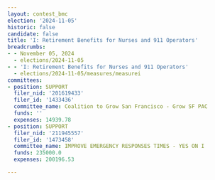 ```yaml
---
layout: contest_bmc
election: '2024-11-05'
historic: false
candidate: false
title: 'I: Retirement Benefits for Nurses and 911 Operators'
breadcrumbs:
- - November 05, 2024
  - elections/2024-11-05
- - 'I: Retirement Benefits for Nurses and 911 Operators'
  - elections/2024-11-05/measures/measurei
committees:
- position: SUPPORT
  filer_nid: '201619433'
  filer_id: '1433436'
  committee_name: Coalition to Grow San Francisco - Grow SF PAC
  funds: ''
  expenses: 14939.78
- position: SUPPORT
  filer_nid: '211945557'
  filer_id: '1473458'
  committee_name: IMPROVE EMERGENCY RESPONSES TIMES - YES ON I
  funds: 235000.0
  expenses: 200196.53

---
```


